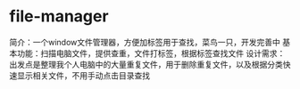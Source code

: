 # file-manager
简介：一个window文件管理器，方便加标签用于查找，菜鸟一只，开发完善中
基本功能：扫描电脑文件，提供查重，文件打标签，根据标签查找文件
设计需求：出发点是整理我个人电脑中的大量重复文件，用于删除重复文件，以及根据分类快速显示相关文件，不用手动点击目录查找

